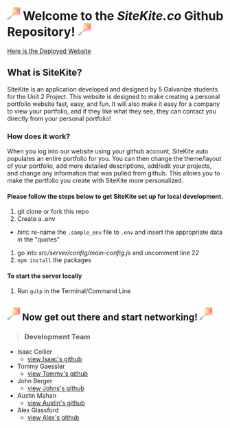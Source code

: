 # ![My image](./README_logo.png) Welcome to the *SiteKite.co* Github Repository! ![My image](./README_logo.png)

[Here is the Deployed Website](http://sitekite.co/)

## What is SiteKite?
SiteKite is an application developed and designed by 5 Galvanize students for the Unit 2 Project. This website is designed to make creating a personal portfolio website fast, easy, and fun. It will also make it easy for a company to view your portfolio, and if they like what they see, they can contact you directly from your personal portfolio!
### How does it work?
When you log into our website using your github account, SiteKite auto populates an entire portfolio for you. You can then change the theme/layout of your portfolio, add more detailed descriptions, add/edit your projects, and change any information that was pulled from github. This allows you to make the portfolio you create with SiteKite more personalized.

#### Please follow the steps below to get SiteKite set up for local development.

1. git clone or fork this repo
1. Create a .env
  - _hint:_ re-name the `.sample_env` file to `.env` and insert the appropriate data in the "quotes"
1. go into *src/server/config/main-config.js* and uncomment line 22
1. `npm install` the packages

#### To start the server locally

1. Run `gulp` in the Terminal/Command Line

## ![My image](./README_logo.png) Now get out there and start networking! ![My image](./README_logo.png)


>### Development Team
- Isaac Collier
  - [view Isaac's github](https://github.com/Isaacjcollier)
- Tommy Gaessler
  - [view Tommy's github](https://github.com/tommygaessler)
- John Berger
  - [view Johns's github](https://github.com/johnmberger)
- Austin Mahan
  - [view Austin's github](https://github.com/AustinMahan)
- Alex Glassford
  - [view Alex's github](https://github.com/abglassford)
